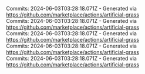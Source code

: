 Commits: 2024-06-03T03:28:18.071Z - Generated via https://github.com/marketplace/actions/artificial-grass
<br>
Commits: 2024-06-03T03:28:18.071Z - Generated via https://github.com/marketplace/actions/artificial-grass
<br>
Commits: 2024-06-03T03:28:18.071Z - Generated via https://github.com/marketplace/actions/artificial-grass
<br>
Commits: 2024-06-03T03:28:18.071Z - Generated via https://github.com/marketplace/actions/artificial-grass
<br>
Commits: 2024-06-03T03:28:18.071Z - Generated via https://github.com/marketplace/actions/artificial-grass
<br>
